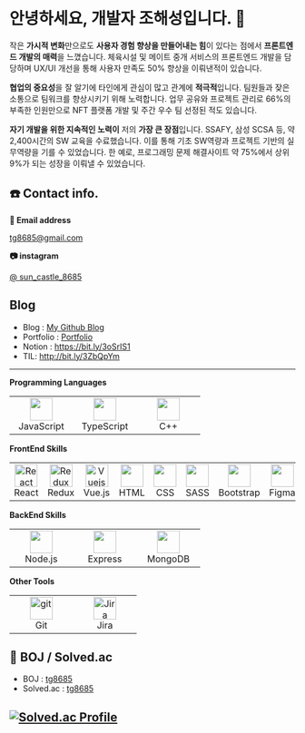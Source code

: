# 안녕하세요, 개발자 조해성입니다. 👋
작은 **가시적 변화**만으로도 **사용자 경험 향상을 만들어내는 힘**이 있다는 점에서 **프론트엔드 개발의 매력**을 느꼈습니다. 체육시설 및 메이트 중개 서비스의 프론트엔드 개발을 담당하며 UX/UI 개선을 통해 사용자 만족도 50% 향상을 이뤄낸적이 있습니다. 

**협업의 중요성**을 잘 알기에 타인에게 관심이 많고 관계에 **적극적**입니다. 팀원들과 잦은 소통으로 팀워크를 향상시키기 위해 노력합니다. 업무 공유와 프로젝트 관리로 66%의 부족한 인원만으로 NFT 플랫폼 개발 및 주간 우수 팀 선정된 적도 있습니다.

**자기 개발을 위한 지속적인 노력이** 저의 **가장 큰 장점**입니다. SSAFY, 삼성 SCSA 등, 약 2,400시간의 SW 교육을 수료했습니다. 이를 통해 기초 SW역량과 프로젝트 기반의 실무역량을 기를 수 있었습니다. 한 예로, 프로그래밍 문제 해결사이트 약 75%에서 상위 9%가 되는 성장을 이뤄낼 수 있었습니다.

## ☎️ Contact info.

**📧 Email address**

[tg8685@gmail.com](mailto:tg8685@gmail.com)

**📷 instagram**

[@ sun_castle_8685](http://www.instagram.com/sun_castle_8685)

## Blog
- Blog : [My Github Blog](https://daedaem.netlify.app/)
- Portfolio : [Portfolio](https://daedaem.github.io/)
- Notion : https://bit.ly/3oSrIS1
- TIL: http://bit.ly/3ZbQpYm
---
**Programming Languages**

<table>
  <tr>
    <td align="center" width="96">
      <a>
        <img src="https://cdn-icons-png.flaticon.com/512/5968/5968292.png" width="40" height="40"/>
      </a>
      <br>JavaScript
    </td>
    <td align="center" width="96">
      <a>
        <img src="https://cdn-icons-png.flaticon.com/512/5968/5968381.png" width="40" height="40"/>
      </a>
      <br>TypeScript
    </td>
    <td align="center" width="96">
      <a>
        <img src="https://cdn-icons-png.flaticon.com/512/6132/6132222.png" width="40" height="40"/>
      </a>
      <br>C++
    </td>
  </tr>
</table>

**FrontEnd Skills**
<table>
  <tr>
    <td align="center" width="96">
      <a>
        <img src="https://www.vectorlogo.zone/logos/reactjs/reactjs-icon.svg" width="40" height="40"/ alt="React" />
      </a>
      <br>React
    </td>
        <td align="center" width="96">
      <a>
        <img src="https://brandeps.com/logo-download/R/Redux-logo-vector-01.svg" width="40" height="40"/ alt="Redux" />
      </a>
      <br>Redux
    </td>
        <td align="center" width="96">
      <a>
        <img src="https://www.vectorlogo.zone/logos/vuejs/vuejs-icon.svg" width="40" height="40"/ alt="Vuejs" />
      </a>
      <br>Vue.js
    </td>
        <td align="center" width="96">
      <a>
        <img src="https://www.vectorlogo.zone/logos/w3_html5/w3_html5-icon.svg" width="40" height="40"/>
      </a>
      <br>HTML
    </td>
    <td align="center" width="96">
      <a>
        <img src="https://cdn-icons-png.flaticon.com/512/732/732190.png" width="40" height="40"/>
      </a>
      <br>CSS
    </td>
    <td align="center" width="96">
      <a>
        <img src="https://www.vectorlogo.zone/logos/sass-lang/sass-lang-ar21.svg" width="40" height="40"/>
      </a>
      <br>SASS
    </td>
        <td align="center" width="96">
      <a>
        <img src="https://www.vectorlogo.zone/logos/getbootstrap/getbootstrap-icon.svg" width="40" height="40"/>
      </a>
      <br>Bootstrap
    </td>
        <td align="center" width="96">
      <a>
        <img src="https://www.vectorlogo.zone/logos/figma/figma-icon.svg" width="40" height="40"/>
      </a>
      <br>Figma
    </td>
  </tr>
</table>

**BackEnd Skills**
<table>
  <tr>
    <td align="center" width="96">
      <a href="#Node.js">
      <img src ='https://www.vectorlogo.zone/logos/nodejs/nodejs-icon.svg' width="40" height="40">
      </a>
      <br>Node.js
    </td>
      <td align="center" width="96">
      <a href="#Express">
      <img src ='https://www.vectorlogo.zone/logos/expressjs/expressjs-icon.svg' width="40" height="40">
      </a>
      <br>Express
    </td>
      <td align="center" width="96">
      <a href="#MongoDB">
      <img src ='https://www.vectorlogo.zone/logos/mongodb/mongodb-icon.svg' width="40" height="40">
      </a>
      <br>MongoDB
    </td>
  </tr>
</table>

**Other Tools**

<table>
  <tr>
    <td align="center" width="96">
       <a href="https://git-scm.com/" target="_blank"> 
    <img src="https://www.vectorlogo.zone/logos/git-scm/git-scm-icon.svg" alt="git" width="40" height="40"/> 
  </a>
      <br>Git
    </td>
         <td align="center" width="96">
       <img src="https://www.vectorlogo.zone/logos/atlassian_jira/atlassian_jira-icon.svg" alt="Jira logo" width="40" height="40">         
         <br>Jira
      </td>
  </tr>
  
</table>

<h2>📃 BOJ / Solved.ac</h2>

* BOJ : [tg8685](https://www.acmicpc.net/user/tg8685)
* Solved.ac : [tg8685](https://solved.ac/profile/tg8685)

[![Solved.ac Profile](http://mazassumnida.wtf/api/v2/generate_badge?boj=tg8685)](https://solved.ac/tg8685)
---
